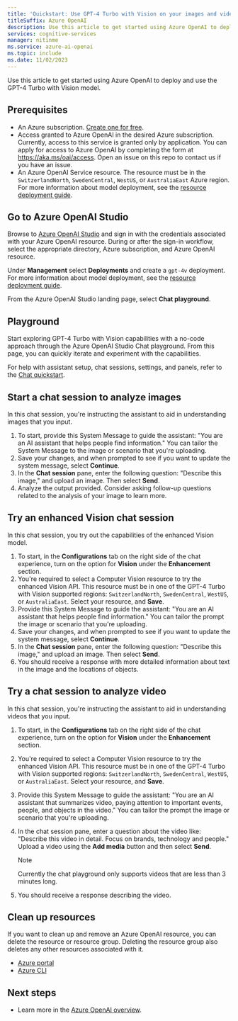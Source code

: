 ```yaml
---
title: 'Quickstart: Use GPT-4 Turbo with Vision on your images and videos with the Azure Open AI Service'
titleSuffix: Azure OpenAI
description: Use this article to get started using Azure OpenAI to deploy and use the GPT-4 Turbo with Vision model.  
services: cognitive-services
manager: nitinme
ms.service: azure-ai-openai
ms.topic: include
ms.date: 11/02/2023
---
```


Use this article to get started using Azure OpenAI to deploy and use the GPT-4 Turbo with Vision model. 

## Prerequisites

- An Azure subscription. <a href="https://azure.microsoft.com/free/ai-services" target="_blank">Create one for free</a>.
- Access granted to Azure OpenAI in the desired Azure subscription. Currently, access to this service is granted only by application. You can apply for access to Azure OpenAI by completing the form at https://aka.ms/oai/access. Open an issue on this repo to contact us if you have an issue. 
- An Azure OpenAI Service resource. The resource must be in the `SwitzerlandNorth`, `SwedenCentral`, `WestUS`, or `AustraliaEast` Azure region. For more information about model deployment, see the [resource deployment guide](/azure/ai-services/openai/how-to/create-resource). 


## Go to Azure OpenAI Studio

Browse to [Azure OpenAI Studio](https://oai.azure.com/) and sign in with the credentials associated with your Azure OpenAI resource. During or after the sign-in workflow, select the appropriate directory, Azure subscription, and Azure OpenAI resource.

Under **Management** select **Deployments** and create a `gpt-4v` deployment. For more information about model deployment, see the [resource deployment guide](/azure/ai-services/openai/how-to/create-resource).  

From the Azure OpenAI Studio landing page, select **Chat playground**.

## Playground

Start exploring GPT-4 Turbo with Vision capabilities with a no-code approach through the Azure OpenAI Studio Chat playground. From this page, you can quickly iterate and experiment with the capabilities. 

For help with assistant setup, chat sessions, settings, and panels, refer to the [Chat quickstart](/azure/ai-services/openai/chatgpt-quickstart?tabs=command-line&pivots=programming-language-studio). 


## Start a chat session to analyze images 

In this chat session, you're instructing the assistant to aid in understanding images that you input. 
1. To start, provide this System Message to guide the assistant: "You are an AI assistant that helps people find information." You can tailor the System Message to the image or scenario that you're uploading. 
1. Save your changes, and when prompted to see if you want to update the system message, select **Continue**. 
1. In the **Chat session** pane, enter the following question: "Describe this image," and upload an image. Then select **Send**. 
1. Analyze the output provided. Consider asking follow-up questions related to the analysis of your image to learn more.


## Try an enhanced Vision chat session

In this chat session, you try out the capabilities of the enhanced Vision model. 

 
1. To start, in the **Configurations** tab on the right side of the chat experience, turn on the option for **Vision** under the **Enhancement** section.
1. You're required to select a Computer Vision resource to try the enhanced Vision API. This resource must be in one of the GPT-4 Turbo with Vision supported regions:  `SwitzerlandNorth`, `SwedenCentral`, `WestUS`, or `AustraliaEast`. Select your resource, and **Save**. 
1. Provide this System Message to guide the assistant: "You are an AI assistant that helps people find information." You can tailor the prompt the image or scenario that you're uploading. 
1. Save your changes, and when prompted to see if you want to update the system message, select **Continue**. 
1. In the **Chat session** pane, enter the following question: "Describe this image," and upload an image. Then select **Send**.  
1. You should receive a response with more detailed information about text in the image and the locations of objects. 


## Try a chat session to analyze video

In this chat session, you're instructing the assistant to aid in understanding videos that you input.

1. To start, in the **Configurations** tab on the right side of the chat experience, turn on the option for **Vision** under the **Enhancement** section.
1. You're required to select a Computer Vision resource to try the enhanced Vision API. This resource must be in one of the GPT-4 Turbo with Vision supported regions: `SwitzerlandNorth`, `SwedenCentral`, `WestUS`, or `AustraliaEast`. Select your resource, and **Save**. 
1. Provide this System Message to guide the assistant: "You are an AI assistant that summarizes video, paying attention to important events, people, and objects in the video." You can tailor the prompt the image or scenario that you're uploading. 
1. In the chat session pane, enter a question about the video like: "Describe this video in detail. Focus on brands, technology and people." Upload a video using the **Add media** button and then select **Send**. 

    > [!NOTE]
    > Currently the chat playground only supports videos that are less than 3 minutes long.

1. You should receive a response describing the video.

## Clean up resources

If you want to clean up and remove an Azure OpenAI resource, you can delete the resource or resource group. Deleting the resource group also deletes any other resources associated with it.

- [Azure portal](../../multi-service-resource.md?pivots=azportal#clean-up-resources)
- [Azure CLI](../../multi-service-resource.md?pivots=azcli#clean-up-resources)

## Next steps

* Learn more in the [Azure OpenAI overview](../overview.md).
